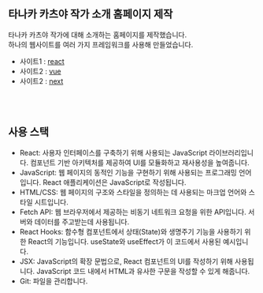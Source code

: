 ## 타나카 카츠야 작가 소개 홈페이지 제작

타나카 카츠야 작가에 대해 소개하는 홈페이지를 제작했습니다.<br>
하나의 웹사이트를 여러 가지 프레임워크를 사용해 만들었습니다.

<ul>
  <li>사이트1 : <a href="https://github.com/hyunmijin/site-react03__" target="_blank">react</a></li>
  <li>사이트2 : <a href="https://github.com/hyunmijin/site2023-vue01" target="_blank">vue</a></li>
  <li>사이트2 : <a href="https://github.com/hyunmijin/site-next01" target="_blank">next</a></li>
</ul>
<br><br>

## 사용 스택
<ul>
  <li>React: 사용자 인터페이스를 구축하기 위해 사용되는 JavaScript 라이브러리입니다. 컴포넌트 기반 아키텍처를 제공하여 UI를 모듈화하고 재사용성을 높여줍니다.</li>
    <li>JavaScript: 웹 페이지의 동적인 기능을 구현하기 위해 사용되는 프로그래밍 언어입니다. React 애플리케이션은 JavaScript로 작성됩니다.</li>
      <li>HTML/CSS: 웹 페이지의 구조와 스타일을 정의하는 데 사용되는 마크업 언어와 스타일 시트입니다.</li>
      <li>Fetch API: 웹 브라우저에서 제공하는 비동기 네트워크 요청을 위한 API입니다. 서버와 데이터를 주고받는데 사용됩니다.</li>
  <li>React Hooks: 함수형 컴포넌트에서 상태(State)와 생명주기 기능을 사용하기 위한 React의 기능입니다. useState와 useEffect가 이 코드에서 사용된 예시입니다.</li>
    <li>JSX: JavaScript의 확장 문법으로, React 컴포넌트의 UI를 작성하기 위해 사용됩니다. JavaScript 코드 내에서 HTML과 유사한 구문을 작성할 수 있게 해줍니다.</li>
      <li>Git: 파일을 관리합니다.</li>
</ul>
